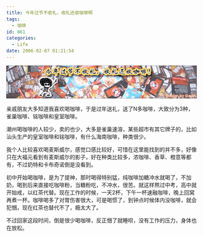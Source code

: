 ```yaml
---
title: 今年过节不收礼，收礼还收咖啡啊
tags:
  - 咖啡
id: 861
categories:
  - Life
date: 2006-02-07 01:21:54
---
```


![](/images/2006/02/07_2006-2-211675707_12709.gif)

亲戚朋友大多知道我喜欢喝咖啡，于是过年送礼，送了N多咖啡，大致分为3种，雀巢咖啡、铭咖啡和皇室咖啡。

潮州喝咖啡的人较少，卖的也少，大多是雀巢速溶，某些超市有其它牌子的，比如汕头生产的皇室咖啡和铭咖啡，有什么海南咖啡，种类很少。

我个人比较喜欢喝麦斯威尔，感觉口感比较好，可惜在这里能找到的并不多，好像只在大福元看到有麦斯威尔的影子，好在种类比较多，浓咖啡、香草、橙意等都有，不过奶特和卡布奇诺倒是没看到。

初中开始喝咖啡，是为了提神，那时喝得特别猛，纯咖啡加糖冲水就喝了，不加奶，喝到后来直接吃咖啡粉，当糖粉吃，不冲水，很苦。就这样熬过中考，高中就开始戒，以红茶代替。现在工作的时候，一天2杯，下午一杯速融咖啡，晚上回窝再煮一杯。咖啡喝多了对胃伤害很大，可是喝惯了，到钟点时候体内没咖啡，就会犯悃，现在红茶也替代不了，瘾太大了。

不过回家这段时间，倒是很少喝咖啡，反正悃了就睡呗，没有工作的压力，身体也在放松。